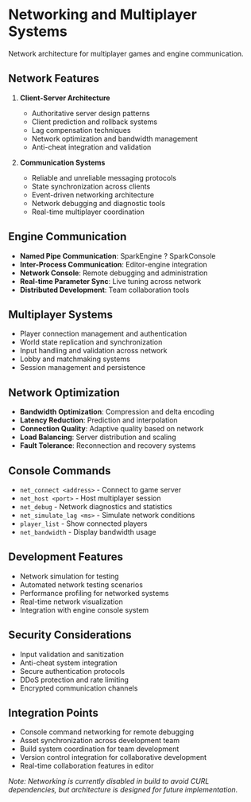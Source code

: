# Networking and Multiplayer Systems
Network architecture for multiplayer games and engine communication.

## Network Features
1. **Client-Server Architecture**
   - Authoritative server design patterns
   - Client prediction and rollback systems
   - Lag compensation techniques
   - Network optimization and bandwidth management
   - Anti-cheat integration and validation

2. **Communication Systems**
   - Reliable and unreliable messaging protocols
   - State synchronization across clients
   - Event-driven networking architecture
   - Network debugging and diagnostic tools
   - Real-time multiplayer coordination

## Engine Communication
- **Named Pipe Communication**: SparkEngine ? SparkConsole
- **Inter-Process Communication**: Editor-engine integration
- **Network Console**: Remote debugging and administration
- **Real-time Parameter Sync**: Live tuning across network
- **Distributed Development**: Team collaboration tools

## Multiplayer Systems
- Player connection management and authentication
- World state replication and synchronization
- Input handling and validation across network
- Lobby and matchmaking systems
- Session management and persistence

## Network Optimization
- **Bandwidth Optimization**: Compression and delta encoding
- **Latency Reduction**: Prediction and interpolation
- **Connection Quality**: Adaptive quality based on network
- **Load Balancing**: Server distribution and scaling
- **Fault Tolerance**: Reconnection and recovery systems

## Console Commands
- `net_connect <address>` - Connect to game server
- `net_host <port>` - Host multiplayer session
- `net_debug` - Network diagnostics and statistics
- `net_simulate_lag <ms>` - Simulate network conditions
- `player_list` - Show connected players
- `net_bandwidth` - Display bandwidth usage

## Development Features
- Network simulation for testing
- Automated network testing scenarios
- Performance profiling for networked systems
- Real-time network visualization
- Integration with engine console system

## Security Considerations
- Input validation and sanitization
- Anti-cheat system integration
- Secure authentication protocols
- DDoS protection and rate limiting
- Encrypted communication channels

## Integration Points
- Console command networking for remote debugging
- Asset synchronization across development team
- Build system coordination for team development
- Version control integration for collaborative development
- Real-time collaboration features in editor

*Note: Networking is currently disabled in build to avoid CURL dependencies, but architecture is designed for future implementation.*